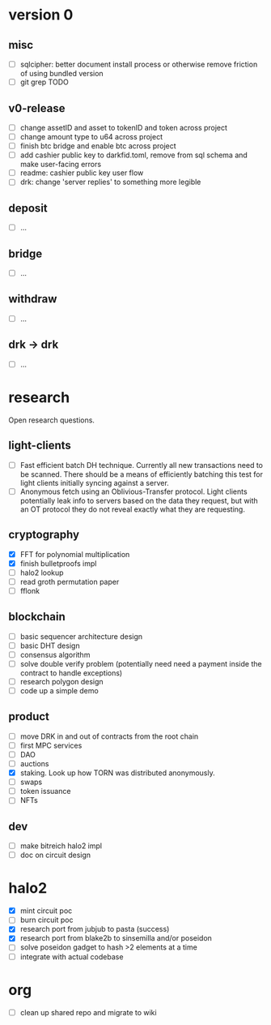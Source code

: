 # version 0

## misc

- [ ] sqlcipher: better document install process or otherwise remove friction of using bundled version
- [ ] git grep TODO

## v0-release

- [ ] change assetID and asset to tokenID and token across project
- [ ] change amount type to u64 across project
- [ ] finish btc bridge and enable btc across project
- [ ] add cashier public key to darkfid.toml, remove from sql schema and make user-facing errors
- [ ] readme: cashier public key user flow
- [ ] drk: change 'server replies' to something more legible

## deposit

- [ ] ...

## bridge

- [ ] ...

## withdraw

- [ ] ...

## drk -> drk

- [ ] ... 

# research

Open research questions.

## light-clients

- [ ] Fast efficient batch DH technique. Currently all new transactions need to be scanned. There should be a means of efficiently batching this test for light clients initially syncing against a server.
- [ ] Anonymous fetch using an Oblivious-Transfer protocol. Light clients potentially leak info to servers based on the data they request, but with an OT protocol they do not reveal exactly what they are requesting.

## cryptography

- [x] FFT for polynomial multiplication
- [x] finish bulletproofs impl
- [ ] halo2 lookup
- [ ] read groth permutation paper
- [ ] fflonk

## blockchain

- [ ] basic sequencer architecture design
- [ ] basic DHT design
- [ ] consensus algorithm
- [ ] solve double verify problem (potentially need need a payment inside the contract to handle exceptions)
- [ ] research polygon design
- [ ] code up a simple demo

## product

- [ ] move DRK in and out of contracts from the root chain
- [ ] first MPC services
- [ ] DAO
- [ ] auctions
- [x] staking. Look up how TORN was distributed anonymously.
- [ ] swaps
- [ ] token issuance
- [ ] NFTs

## dev

- [ ] make bitreich halo2 impl
- [ ] doc on circuit design

# halo2

- [x] mint circuit poc
- [ ] burn circuit poc
- [x] research port from jubjub to pasta (success)
- [x] research port from blake2b to sinsemilla and/or poseidon
- [ ] solve poseidon gadget to hash >2 elements at a time
- [ ] integrate with actual codebase

# org

- [ ] clean up shared repo and migrate to wiki
